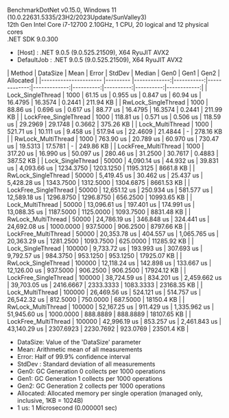 BenchmarkDotNet v0.15.0, Windows 11 (10.0.22631.5335/23H2/2023Update/SunValley3)</br>
12th Gen Intel Core i7-12700 2.10GHz, 1 CPU, 20 logical and 12 physical cores </br>
.NET SDK 9.0.300
- [Host]     : .NET 9.0.5 (9.0.525.21509), X64 RyuJIT AVX2
- DefaultJob : .NET 9.0.5 (9.0.525.21509), X64 RyuJIT AVX2

<div style="overflow-x: auto;">
| Method                | DataSize | Mean         | Error      | StdDev       | Median       | Gen0      | Gen1      | Gen2      | Allocated   |
|---------------------- |--------- |-------------:|-----------:|-------------:|-------------:|----------:|----------:|----------:|------------:|
| Lock_SingleThread     | 1000     |     61.15 us |   0.955 us |     0.847 us |     60.94 us |   16.4795 |   16.3574 |    0.2441 |   211.94 KB |
| RwLock_SingleThread   | 1000     |     88.86 us |   0.696 us |     0.617 us |     88.77 us |   16.4795 |   16.3574 |    0.2441 |   211.99 KB |
| LockFree_SingleThread | 1000     |    118.81 us |   0.571 us |     0.506 us |    118.59 us |   29.2969 |   29.1748 |    0.3662 |   375.26 KB |
| Lock_MultiThread      | 1000     |    521.71 us |  10.111 us |     9.458 us |    517.94 us |   22.4609 |   21.4844 |         - |   278.16 KB |
| RwLock_MultiThread    | 1000     |    763.90 us |  20.789 us |    60.970 us |    730.47 us |   19.5313 |   17.5781 |         - |   249.86 KB |
| LockFree_MultiThread  | 1000     |    317.20 us |  16.990 us |    50.097 us |    280.46 us |   31.2500 |   30.7617 |    0.4883 |   387.52 KB |
| Lock_SingleThread     | 50000    |  4,090.14 us |  44.932 us |    39.831 us |  4,093.66 us | 1234.3750 | 1203.1250 | 1195.3125 |   8661.8 KB |
| RwLock_SingleThread   | 50000    |  5,419.45 us |  30.462 us |    25.437 us |  5,428.28 us | 1343.7500 | 1312.5000 | 1304.6875 |  8661.53 KB |
| LockFree_SingleThread | 50000    | 12,651.12 us | 250.934 us |   581.577 us | 12,589.18 us | 1296.8750 | 1296.8750 |  656.2500 | 10993.65 KB |
| Lock_MultiThread      | 50000    | 13,096.61 us | 197.401 us |   174.991 us | 13,088.35 us | 1187.5000 | 1125.0000 | 1093.7500 |  8831.48 KB |
| RwLock_MultiThread    | 50000    | 24,786.19 us | 346.848 us |   324.441 us | 24,692.08 us | 1000.0000 |  937.5000 |  906.2500 |  8797.66 KB |
| LockFree_MultiThread  | 50000    | 20,353.78 us | 404.557 us | 1,065.765 us | 20,363.29 us | 1281.2500 | 1093.7500 |  625.0000 | 11285.92 KB |
| Lock_SingleThread     | 100000   |  9,733.72 us | 193.993 us |   307.693 us |  9,792.57 us |  984.3750 |  953.1250 |  953.1250 | 17925.07 KB |
| RwLock_SingleThread   | 100000   | 12,118.24 us | 142.898 us |   133.667 us | 12,126.00 us |  937.5000 |  906.2500 |  906.2500 | 17924.12 KB |
| LockFree_SingleThread | 100000   | 38,724.59 us | 834.201 us | 2,459.662 us | 39,703.05 us | 2416.6667 | 2333.3333 | 1083.3333 | 23168.35 KB |
| Lock_MultiThread      | 100000   | 26,469.56 us | 524.121 us |   514.757 us | 26,542.32 us |  812.5000 |  750.0000 |  687.5000 |  18150.4 KB |
| RwLock_MultiThread    | 100000   | 52,167.25 us | 911.429 us | 1,335.962 us | 51,945.60 us | 1000.0000 |  888.8889 |  888.8889 | 18107.65 KB |
| LockFree_MultiThread  | 100000   | 42,996.19 us | 853.257 us | 2,461.843 us | 43,140.29 us | 2307.6923 | 2230.7692 |  923.0769 |  23501.4 KB |
</div>

- DataSize: Value of the 'DataSize' parameter
- Mean: Arithmetic mean of all measurements
- Error: Half of 99.9% confidence interval
- StdDev    : Standard deviation of all measurements
- Gen0: GC Generation 0 collects per 1000 operations
- Gen1: GC Generation 1 collects per 1000 operations
- Gen2: GC Generation 2 collects per 1000 operations
- Allocated: Allocated memory per single operation (managed only, inclusive, 1KB = 1024B)
- 1 us: 1 Microsecond (0.000001 sec)
